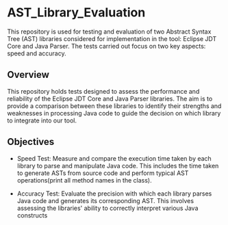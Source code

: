 # AST_Library_Evaluation

This repository is used for testing and evaluation of two Abstract Syntax Tree (AST) libraries considered for implementation in the tool: Eclipse JDT Core and Java Parser. The tests carried out focus on two key aspects: speed and accuracy.




## Overview

This repository holds tests designed to assess the performance and reliability of the Eclipse JDT Core and Java Parser libraries. The aim is to provide a comparison between these libraries to identify their strengths and weaknesses in processing Java code to guide the decision on which library to integrate into our tool.

## Objectives

- Speed Test: Measure and compare the execution time taken by each library to parse and manipulate Java code. This includes the time taken to generate ASTs from source code and perform typical AST operations(print all method names in the class).

- Accuracy Test: Evaluate the precision with which each library parses Java code and generates its corresponding AST. This involves assessing the libraries' ability to correctly interpret various Java constructs
